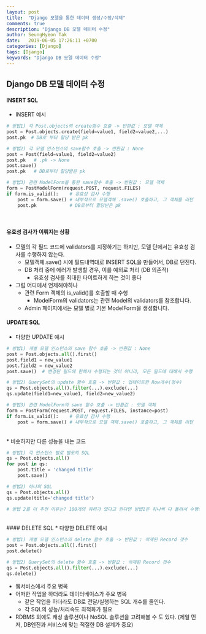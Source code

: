 ```yaml
---
layout: post
title:  "Django 모델을 통한 데이터 생성/수정/삭제"
comments: true
description: "Django DB 모델 데이터 수정"
author: SeungHyeon Tak
date:   2019-06-05 17:26:11 +0700
categories: [Django]
tags: [Django]
keywords: "Django DB 모델 데이터 수정"
---
```

## Django DB 모델 데이터 수정

#### INSERT SQL
* INSERT 예시

```python
# 방법1) 각 Post.objects의 create함수 호출 -> 반환값 : 모델 객체
post = Post.objects.create(field=value1, field2=value2,...)
post.pk  # DB로 부터 할당 받은 pk

# 방법2) 각 모델 인스턴스의 save함수 호출 -> 반환값 : None
post = Post(field=value1, field2=value2)
post.pk   # .pk -> None
post.save()
post.pk   # DB로부터 할당받은 pk

# 방법3) 관련 ModelForm을 통한 save함수 호출 -> 반환값 : 모델 객체
form = PostModelForm(request.POST, request.FILES)
if form.is_valid():    # 유효성 검사 수행
	post = form.save() # 내부적으로 모델객체 .save() 호출하고, 그 객체를 리턴
	post.pk            # DB로부터 할당받은 pk
```
<br>

#### 유효성 검사가 이뤄지는 상황
* 모델의 각 필드 코드에 validators를 지정하기는 하지만, 모델 단에서는 유효성 검사를 수행하지 않는다.
  * 모델객체.save() 시에 필드내역대로 INSERT SQL을 만들어서, DB로 던진다.
  * DB 처리 중에 에러가 발생할 경우, 이를 예외로 처리 (DB 의존적)
    * 유효성 검사를 최대한 타이트하게 하는 것이 좋다
* 그럼 어디에서 언제해야하나
  * 관련 Form 객체의 is_valid()를 호출할 때 수행
    * ModelForm의 validators는 관련 Model의 validators를 참조합니다.
  * Admin 페이지에서는 모델 별로 기본 ModelForm을 생성합니다.

#### UPDATE SQL

* 다양한 UPDATE 예시

```python
# 방법1) 개별 모델 인스턴스의 save 함수 호출 -> 반환값 : None
post = Post.objects.all().first()
post.field1 = new_value1
post.field2 = new_value2
post.save()  # 변경된 필드에 한해서 수행되는 것이 아니라, 모든 필드에 대해서 수행

# 방법2) QuerySet의 update 함수 호출 -> 반환값 : 업데이트한 Row개수(정수)
qs = Post.objects.all().filter(...).exclude(...)
qs.update(field1=new_value1, field2=new_value2)

# 방법3) 관련 ModelForm의 save 함수 호출 -> 반환값 : 모델 객체
form = PostForm(request.POST, request.FILES, instance=post)
if form.is_valid():    # 유효성 검사 수행
	post = form.save() # 내부적으로 모델 객체.save() 호출하고, 그 객체를 리턴
```
<br>
* 비슷하지만 다른 성능을 내는 코드

```python
# 방법1) 각 인스턴스 별로 별도의 SQL
qs = Post.objects.all()
for post in qs:
	post.title = 'changed title'
	post.save()

# 방법2) 하나의 SQL
qs = Post.objects.all()
qs.update(title='changed title')

# 방법 2를 더 추천 이유는? 100개의 쿼리가 있다고 한다면 방법1은 하나씩 다 돌려서 수행되고 방법2는 총 하나의 SQL만 수행되기때문에
```

<br>
#### DELETE SQL
* 다양한 DELETE 예시

```python
# 방법1) 개별 모델 인스턴스의 delete 함수 호출 -> 반환값 : 삭제된 Record 갯수
post = Post.objects.all().first()
post.delete()

# 방법2) QuerySet의 delete 함수 호출 -> 반환값 : 삭제된 Record 갯수
qs = Post.objects.all().filter(...).exclude(...)
qs.delete()
```

* 웹서비스에서 주요 병목
* 어떠한 작업을 하더라도 데이터베이스가 주요 병목
  * 같은 작업을 하더라도 DB로 전달/실행하는 SQL 개수를 줄인다.
  * 각 SQL의 성능/처리속도 최적화가 필요
* RDBMS 외에도 캐싱 솔루션이나 NoSQL 솔루션을 고려해볼 수 도 있다.
(제일 먼저, DB엔진과 서비스에 맞는 적절한 DB 설계가 중요)
